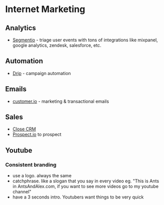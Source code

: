 # Internet Marketing

## Analytics

- [Segmentio](https://segment.com/) - triage user events with tons of integrations like mixpanel, google analytics, zendesk, salesforce, etc.


## Automation 

- [Drip](https://www.drip.co/) - campaign automation

## Emails

* [customer.io](https://customer.io) - marketing & transactional emails


## Sales

- [Close CRM](https://close.io/)
- [Prospect.io](https://prospect.io/) to prospect

## Youtube

### Consistent branding
- use a logo. always the same
- catchphrase. like a slogan that you say in every video eg. "This is Ants in AntsAndAlex.com, if you want to see more videos go to my youtube channel"
- have a 3 seconds intro. Youtubers want things to be very quick
